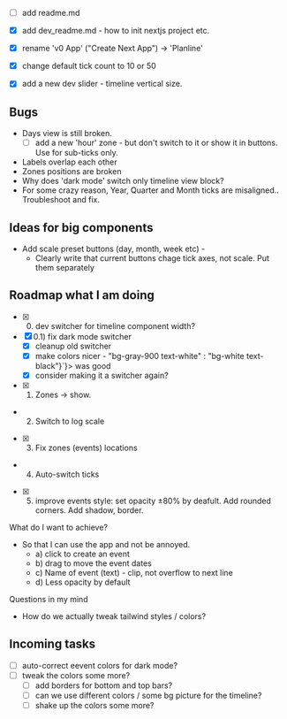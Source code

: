 - [ ] add readme.md
- [x] add dev_readme.md - how to init nextjs project etc.

- [x] rename 'v0 App' ("Create Next App") -> 'Planline'

- [x] change default tick count to 10 or 50

- [x] add a new dev slider - timeline vertical size.

## Bugs

- Days view is still broken.
  - [ ] add a new 'hour' zone - but don't switch to it or show it in buttons. Use for sub-ticks only.
- Labels overlap each other
- Zones positions are broken
- Why does 'dark mode' switch only timeline view block?
- For some crazy reason, Year, Quarter and Month ticks are misaligned.. Troubleshoot and fix.

## Ideas for big components

- Add scale preset buttons (day, month, week etc) -
  - Clearly write that current buttons chage tick axes, not scale. Put them separately

## Roadmap what I am doing

- [x] 0. dev switcher for timeline component width?
- [x] 0.1) fix dark mode switcher
  - [x] cleanup old switcher
  - [x] make colors nicer - "bg-gray-900 text-white" : "bg-white text-black"}`}> was good
  - [x] consider making it a switcher again?
- [x] 1. Zones -> show.
- 2. Switch to log scale
- [x] 3. Fix zones (events) locations
- 4. Auto-switch ticks
- [x] 5. improve events style: set opacity ±80% by deafult. Add rounded corners. Add shadow, border.

What do I want to achieve?

- So that I can use the app and not be annoyed.
  - a) click to create an event
  - b) drag to move the event dates
  - c) Name of event (text) - clip, not overflow to next line
  - d) Less opacity by default

Questions in my mind

- How do we actually tweak tailwind styles / colors?

## Incoming tasks

- [ ] auto-correct eevent colors for dark mode?
- [ ] tweak the colors some more?
  - [ ] add borders for bottom and top bars?
  - [ ] can we use different colors / some bg picture for the timeline?
  - [ ] shake up the colors some more?
